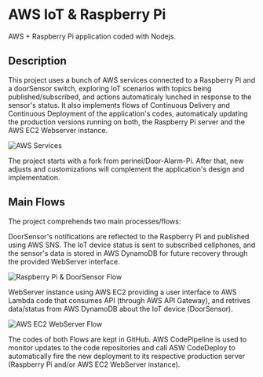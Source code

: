 # AWS IoT & Raspberry Pi
AWS + Raspberry Pi application coded with Nodejs.
## Description
This project uses a bunch of AWS services connected to a Raspberry Pi and a doorSensor switch, exploring IoT scenarios with topics being published/subscribed, and actions automaticaly lunched in response to the sensor's status. It also implements flows of Continuous Delivery and Continuous Deployment of the application's codes, automaticaly updating the production versions running on both, the Raspberry Pi server and the AWS EC2 Webserver instance.

![AWS Services](https://github.com/paulonegrao/aws-iot-raspberry-pi/blob/master/images/aws%20services.png?raw=true)

The project starts with a fork from perinei/Door-Alarm-Pi. After that, new adjusts and customizations will complement the application's design and implementation.

## Main Flows

The project comprehends two main processes/flows:

DoorSensor's notifications are reflected to the Raspberry Pi and published using AWS SNS. The IoT device status is sent to subscribed cellphones, and the sensor's data is stored in AWS DynamoDB for future recovery through the provided WebServer interface.

![Raspberry Pi & DoorSensor Flow](https://github.com/paulonegrao/aws-iot-raspberry-pi/blob/master/images/Raspberry_Pi_plus_DoorSensor_Flow.png?raw=true)

WebServer instance using AWS EC2 providing a user interface to AWS Lambda code that consumes API (through AWS API Gateway), and retrives data/status from AWS DynamoDB about the IoT device (DoorSensor).

![AWS EC2 WebServer Flow](https://github.com/paulonegrao/aws-iot-raspberry-pi/blob/master/images/AWS_EC2_WebServer_Flow.png?raw=true)

The codes of both Flows are kept in GitHub. AWS CodePipeline is used to monitor updates to the code repositories and call ASW CodeDeploy to automatically fire the new deployment to its respective production server (Raspberry Pi and/or AWS EC2 WebServer instance).
